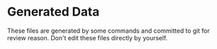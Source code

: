 # Generated Data

These files are generated by some commands and committed to git for review
reason. Don't edit these files directly by yourself.
